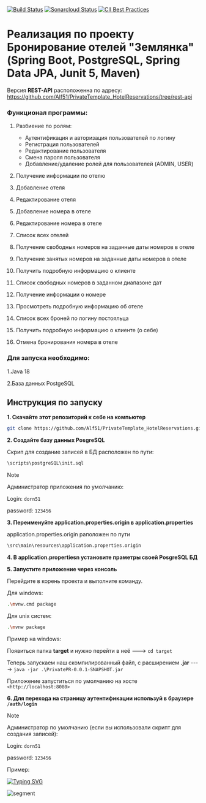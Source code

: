 [![Build Status](https://travis-ci.com/coma123/Spring-Boot-Blog-REST-API.svg?branch=development)](https://travis-ci.com/coma123/Spring-Boot-Blog-REST-API) [![Sonarcloud Status](https://sonarcloud.io/api/project_badges/measure?project=coma123_Spring-Boot-Blog-REST-API&metric=alert_status)](https://sonarcloud.io/dashboard?id=coma123_Spring-Boot-Blog-REST-API) [![CII Best Practices](https://bestpractices.coreinfrastructure.org/projects/3706/badge)](https://bestpractices.coreinfrastructure.org/projects/3706)

# Реализация по проекту Бронирование отелей "Землянка" (Spring Boot, PostgreSQL, Spring Data JPA, Junit 5, Maven)

Версия <b>REST-API</b> расположенна по адресу: https://github.com/Alf51/PrivateTemplate_HotelReservations/tree/rest-api

### Функционал программы:
1. Разбиение по ролям:
   * Аутентификация и авторизация пользователей по логину
   * Регистрация пользователей
   * Редактирование пользователя
   * Смена пароля пользователя
   * Добавление/удаление ролей для пользователей (ADMIN, USER)
     
2. Получение информации по отелю
3. Добавление отеля   
4. Редактирование отеля
5. Добавление номера в отеле
6. Редактирование номера в отеле
7. Список всех отелей
8. Получение свободных номеров на заданные даты номеров в отеле
9. Получение занятых номеров на заданные даты номеров в отеле
10. Получить подробную информацию о клиенте
11. Список свободных номеров в заданном диапазоне дат
12. Получение информации о номере
13. Просмотреть подробную информацию об отеле
14. Список всех броней по логину постояльца
15. Получить подробную информацию о клиенте (о себе)
16. Отмена бронирования номера в отеле


### Для запуска необходимо:

1.Java 18

2.База данных PostgeSQL


## Инструкция по запуску

**1. Скачайте этот репозиторий к себе на компьютер**

```bash
git clone https://github.com/Alf51/PrivateTemplate_HotelReservations.git
```

**2. Создайте базу данных PosgreSQL**

Скрип для создание записей в БД расположен по пути: 
```bash
\scripts\postgreSQL\init.sql
```
> [!note]  
> Администратор приложения по умолчанию:
> 
> Login: `dorn51`
> 
> password: `123456`

**3. Переименуйте application.properties.origin в application.properties**

application.properties.origin раположен по пути
```bash
\src\main\resources\application.properties.origin
```

**4. В application.propertiesn установите праметры своей PosgreSQL БД**

**5. Запустите приложение через консоль**

Перейдите в корень проекта и выполните команду.

Для windows: 
```bash
.\mvnw.cmd package
```

Для unix систем: 
```bash
.\mvnw package
```
Пример на windows:

Появиться папка <b>target</b> и нужно перейти в неё  ---> ``` cd target ```

Теперь запускаем наш скомпилированный файл, с расширением  <b>.jar</b>  ----> ```java -jar .\PrivatePR-0.0.1-SNAPSHOT.jar```

Приложение запуститься по умолчанию на хосте ```<http://localhost:8080>```

**6. Для перехода на страницу аутентификации используй в браузере **`/auth/login`****

> [!note]  
> Администратор по умолчанию (если вы использовали скрипт для создания записей):
> 
> Login: `dorn51`
> 
> password: `123456`

   
   Пример:
   
   [![Typing SVG](https://readme-typing-svg.herokuapp.com?color=%2336BCF7&lines=http://localhost:8080/auth/login)](https://git.io/typing-svg)


![segment](https://api.segment.io/v1/pixel/track?data=ewogICJ3cml0ZUtleSI6ICJwcDJuOTU4VU1NT21NR090MWJXS0JQd0tFNkcydW51OCIsCiAgInVzZXJJZCI6ICIxMjNibG9nYXBpMTIzIiwKICAiZXZlbnQiOiAiQmxvZ0FwaSB2aXNpdGVkIiwKICAicHJvcGVydGllcyI6IHsKICAgICJzdWJqZWN0IjogIkJsb2dBcGkgdmlzaXRlZCIsCiAgICAiZW1haWwiOiAiY29tcy5zcHVyc0BnbWFpbC5jb20iCiAgfQp9)
